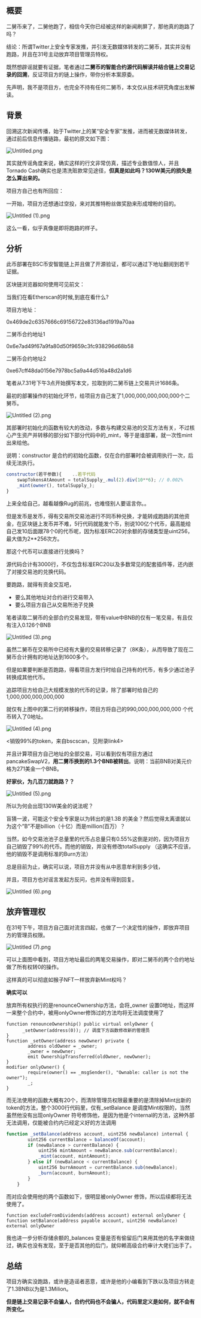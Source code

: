 ## 概要
二舅币来了，二舅他跑了，相信今天你已经被这样的新闻刷屏了，那他真的跑路了吗？

结论：所谓Twitter上安全专家发推，并引发无数媒体转发的二舅币，其实并没有跑路，并且在31号主动放弃项目管理员特权。

既然想辟谣就要有证据，笔者通过**二舅币的智能合约源代码解读并结合链上交易记录的回溯**，反证项目方的链上操作，带你分析本案原委。

先声明，我不是项目方，也完全不持有任何二舅币，本文仅从技术研究角度出发解读。

## 背景
回溯这次新闻传播，始于Twitter上的某“安全专家”发推，进而被无数媒体转发，通过前后信息传播链路，最初的原文如下图：


![Untitled.png](https://img.learnblockchain.cn/attachments/2022/10/aCLRLXZS634a88f99cc4d.png)



其实就传谣角度来说，确实这样的行文非常仿真，描述专业数值惊人，并且Tornado Cash确实也是清洗赃款常见途径，**但真是如此吗？130W美元的损失是怎么算出来的。**

项目方自己也有所回应：

一开始，项目方还想通过空投，来对其推特粉丝做奖励来形成增粉的目的。


![Untitled (1).png](https://img.learnblockchain.cn/attachments/2022/10/jwXy9hgH634a8915d82f5.png)


这么一看，似乎真像是即将跑路的样子。

## 分析
此币部署在BSC币安智能链上并且做了开源验证，都可以通过下地址翻阅到若干证据。

区块链浏览器如何使用可见前文：

当我们在看Etherscan的时候,到底在看什么?

项目方地址：

0x469de2c6357666c69156722e83136ad1919a70aa

二舅币合约地址1

0x6e7ad49f67a9fa80d50f9659c3fc938296d68b58

二舅币合约地址2

0xe67cff48da0156e7978bc5a9a44d516a48d2a1d6

笔者从7.31号下午3点开始撰写本文，拉取到的二舅币链上交易共计1686条。

最初的部署操作的初始化环节，给项目方自己发了1,000,000,000,000,000个二舅币。


![Untitled (2).png](https://img.learnblockchain.cn/attachments/2022/10/dMgyDx4U634a893842646.png)


其部署时初始化的函数有较大的改动，多数与构建交易池的交互方法有关，不过核心产生资产并转移的部分如下部分代码中的_mint，等于是谁部署，就一次性mint出来给他。

说明：constructor 是合约的初始化函数，仅在合约部署时会被调用执行一次，后续无法执行。

```js
constructor(若干参数){    ..若干代码
    swapTokensAtAmount = totalSupply_.mul(2).div(10**6); // 0.002%
    _mint(owner(), totalSupply_);
}
```


上来全给自己，越看越像Rug的前兆，也难怪别人要谣言你。。

但是发币是发币，得有交易所交易池进行不同币种兑换，才能转成跑路的其他资金，在区块链上发币并不难，5行代码就能发个币，别说100亿个代币，最高能给自己发10后面跟78个0的代币呢，因为标准ERC20对余额的存储类型是uint256，最大值为2**256次方。

那这个代币可以直接进行兑换吗？

源代码合计有3000行，不仅包含标准ERC20以及多数常见的配套插件等，还内嵌了对接交易池的兑换代码。

要跑路，就得有资金交互吧，

- 要么其他地址对合约进行交易带入
- 要么项目方自己从交易所池子兑换

笔者读取二舅币的全部合约交易发现，带有value中BNB的仅有一笔交易，有且仅有注入0.126个BNB


![Untitled (3).png](https://img.learnblockchain.cn/attachments/2022/10/COtCH4Py634a8972a7deb.png)


虽然二舅币在交易所中已经有大量的交易转移记录了（8K条），从而导致了现在二舅币合计拥有的地址达到1600多个。

但是如果要判断是否跑路，得看项目方发行时给自己持有的代币，有多少通过池子转换成其他代币。

追踪项目方给自己大规模发放的代币的记录，除了部署时给自己的1,000,000,000,000,000

就仅有上图中的第二行的转移操作，项目方将自己的990,000,000,000,000 个代币转入了0地址。

![Untitled (4).png](https://img.learnblockchain.cn/attachments/2022/10/ZvdLysv5634a899290554.png)

  <销毁99%的token，来自bscscan，见附录link4>

并且计算项目方自己地址的全部交易，可以看到仅有项目方通过pancakeSwapV2，**用二舅币换到的1.3个BNB被转出**。说明：当前BNB对美元价格为271美金一个BNB。

**好家伙，为几百刀就跑路？？**


![Untitled (5).png](https://img.learnblockchain.cn/attachments/2022/10/NXo3ILIZ634a89ab1a008.png)


所以为何会出现130W美金的说法呢？

盲猜一波，可能这个安全专家是以为转出的是1.3B 的美金？然后觉得太离谱就以为这个”B”不是billion（十亿）而是million(百万）？

当然，如今交易池池子总量里的代币占总量只有0.55%这倒是对的，因为项目方自己销毁了99%的代币。而他的销毁，并没有修改totalSupply （这确实不应该，他的销毁不是调用标准的Burn方法）

总是目前为止，确实可以说，项目方并没有从中恶意牟利到多少钱，

并且，项目方也对谣言发起方反问，也并没有得到回复。

![Untitled (6).png](https://img.learnblockchain.cn/attachments/2022/10/qQYA1Tp7634a89d29d21f.png)


## 放弃管理权
在31号下午，项目方自己面对流言四起，也做了一个决定性的操作，即放弃项目方的管理员权限。


![Untitled (7).png](https://img.learnblockchain.cn/attachments/2022/10/GOzkImte634a8a1116a3b.png)

可以上面图中看到，项目方地址最后的两笔交易操作，即对二舅币的两个合约地址做了所有权转0的操作。

这样真的可以彻底如猴子NFT一样放弃新Mint权吗？

**确实可以**

放弃所有权执行的是renounceOwnership方法，会将_owner 设置0地址，而这样一来整个合约中，被用onlyOwner修饰过的方法均将无法调度使用了


```
function renounceOwnership() public virtual onlyOwner {
      _setOwner(address(0)); // 调度下方函数修改新的管理员
}
function _setOwner(address newOwner) private {
        address oldOwner = _owner;
        _owner = newOwner;
        emit OwnershipTransferred(oldOwner, newOwner);
}
modifier onlyOwner() {
        require(owner() == _msgSender(), "Ownable: caller is not the owner");
        _;
}
```

而无法使用的函数大概有20个，而清除管理员权限最重要的是清除掉Mint出新的token的方法，整个3000行代码里，仅有_setBalance 是调度Mint权限的，当然虽然他没有出现onlyOwner 符号修饰他，是因为他是个internal的方法，这种外部无法调用，仅能被合约内已经定义好的方法调用


```js
function _setBalance(address account, uint256 newBalance) internal {
        uint256 currentBalance = balanceOf(account);
        if (newBalance > currentBalance) {
            uint256 mintAmount = newBalance.sub(currentBalance);
            _mint(account, mintAmount);
        } else if (newBalance < currentBalance) {
            uint256 burnAmount = currentBalance.sub(newBalance);
            _burn(account, burnAmount);
        }
    }
```

而对应会使用他的两个函数如下，很明显被onlyOwner 修饰，所以后续都将无法使用了。


```
function excludeFromDividends(address account) external onlyOwner {
function setBalance(address payable account, uint256 newBalance) external onlyOwner
```

我也进一步分析存储余额的_balances 变量是否有偷留后门来用其他的名字来做绕过，确实也没有发现，至于是否其他的后门，就仰赖高级合约审计大佬们出手了。

## 总结
项目方确实没跑路，或许是造谣者恶意，或许是他的小编看到下跌以及项目方转走了1.3BNB以为是1.3Milion。

**但是链上交易记录不会骗人，合约代码也不会骗人，代码里定义是如何，就不会有所变化。**
